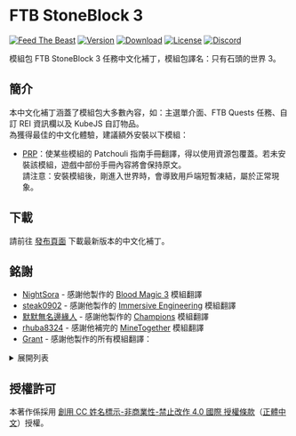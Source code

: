 # FTB StoneBlock 3

[![Feed The Beast][feedthebeast]][ftbstoneblock3]
[![Version][version_badge]][version_link]
[![Download][download_total]][version_link]
[![License][license_badge]][license]
[![Discord][discord_badge]][discord]

模組包 FTB StoneBlock 3 任務中文化補丁，模組包譯名：只有石頭的世界 3。

## **簡介**

本中文化補丁涵蓋了模組包大多數內容，如：主選單介面、FTB Quests 任務、自訂 REI 資訊欄以及 KubeJS 自訂物品。<br>
為獲得最佳的中文化體驗，建議額外安裝以下模組：

* [PRP]：使某些模組的 Patchouli 指南手冊翻譯，得以使用資源包覆蓋。若未安裝該模組，遊戲中部份手冊內容將會保持原文。<br>
請注意：安裝模組後，剛進入世界時，會導致用戶端短暫凍結，屬於正常現象。

## **下載**

請前往 [發布頁面][version_link] 下載最新版本的中文化補丁。

## **銘謝**
* [NightSora] - 感謝他製作的 [Blood Magic 3][bloodmagic3] 模組翻譯
* [steak0902] - 感謝他製作的 [Immersive Engineering][immersiveengineering] 模組翻譯
* [默默無名邊緣人][alan40201] - 感謝他製作的 [Champions][champions] 模組翻譯
* [rhuba8324] - 感謝他補完的 [MineTogether][minetogether] 模組翻譯
* [Grant] - 感謝他製作的所有模組翻譯：

<details>
  <summary>展開列表</summary>
   <ul>
    <li>Macaw's Bridges</li>
    <li>Macaw's Doors</li>
    <li>Macaw's Fences and Walls</li>
    <li>Macaw's Furniture Macaw's</li>
    <li>Roofs Macaw's Trapdoors</li>
    <li>Macaw's Windows</li>
    <li>Simply Light</li>
    <li>Supplementaries</li>
    <li>Tinkers' Construct</li>
</details>

## **授權許可**

本著作係採用 [創用 CC 姓名標示-非商業性-禁止改作 4.0 國際 授權條款][license]（[正體中文]）授權。

<!-- Badges -->
[feedthebeast]: https://img.shields.io/badge/Feed_The_Beast-FTB_StoneBlock_3-red
[version_badge]: https://img.shields.io/github/v/release/TeamKugimiya/FTB-StoneBlock-3?include_prereleases
[version_link]: https://github.com/TeamKugimiya/FTB-StoneBlock-3/releases/latest
[download_total]: https://img.shields.io/github/downloads/TeamKugimiya/FTB-StoneBlock-3/total
[license_badge]: https://img.shields.io/badge/License-CC%20BY--NC--ND%204.0-orange
[discord_badge]: https://img.shields.io/discord/947630690315411476?logo=discord

<!-- Links -->
[ftbstoneblock3]: https://www.feed-the-beast.com/modpacks/100-ftb-stoneblock-3
[bloodmagic3]: https://forum.gamer.com.tw/C.php?bsn=18673&snA=197467
[immersiveengineering]: https://forum.gamer.com.tw/C.php?bsn=18673&snA=196127
[champions]: https://github.com/xMikux/ModsTranslationPack/pull/28
[minetogether]: https://github.com/xMikux/ModsTranslationPack/pull/29
[discord]: https://discord.gg/7BbPMtygHU
[prp]: https://www.curseforge.com/minecraft/mc-mods/prp
[正體中文]: https://creativecommons.org/licenses/by-nc-nd/4.0/deed.zh_TW
[license]: LICENSE

<!-- Credit -->
[NightSora]: https://home.gamer.com.tw/homeindex.php?owner=n0935850816
[steak0902]: https://home.gamer.com.tw/homeindex.php?owner=minecraft15
[alan40201]: https://home.gamer.com.tw/homeindex.php?owner=alan40201
[rhuba8324]: https://github.com/rhuba8324
[Grant]: https://grant88.pixnet.net/blog
